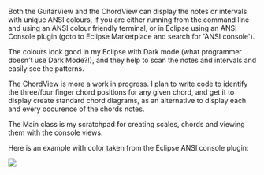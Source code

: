 Both the GuitarView and the ChordView can display the notes or intervals with unique ANSI colours, if you are
either running from the command line and using an ANSI colour friendly terminal, or in Eclipse using an ANSI Console
plugin (goto to Eclipse Marketplace and search for 'ANSI console').

The colours look good in my Eclipse with Dark mode (what programmer doesn't use Dark Mode?!), and they help to scan the notes and intervals
and easily see the patterns. 

The ChordView is more a work in progress. I plan to write code to identify the three/four finger chord positions for any given chord, and get it
to display create standard chord diagrams, as an alternative to display each and every occurence of the chords notes.

The Main class is my scratchpad for creating scales, chords and viewing them with the console views.

Here is an example with color taken from the Eclipse ANSI console plugin:

<img src="https://github.com/philwhiles/frettler/blob/master/frettler-ansi.png"/>
